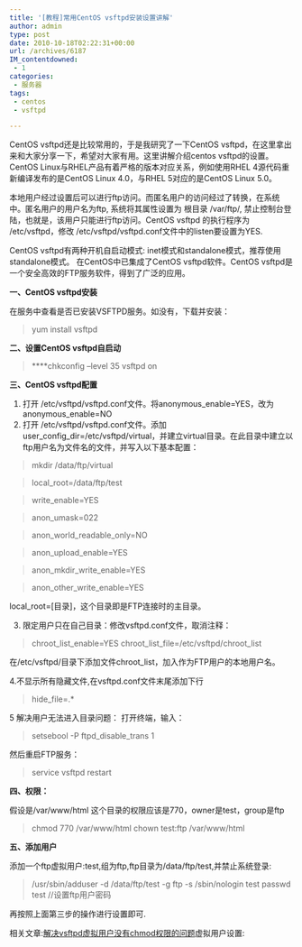 ```yaml
---
title: '[教程]常用CentOS vsftpd安装设置讲解'
author: admin
type: post
date: 2010-10-18T02:22:31+00:00
url: /archives/6187
IM_contentdowned:
 - 1
categories:
 - 服务器
tags:
 - centos
 - vsftpd

---
```

CentOS vsftpd还是比较常用的，于是我研究了一下CentOS vsftpd，在这里拿出来和大家分享一下，希望对大家有用。这里讲解介绍centos vsftpd的设置。CentOS Linux与RHEL产品有着严格的版本对应关系，例如使用RHEL 4源代码重新编译发布的是CentOS Linux 4.0，与RHEL 5对应的是CentOS Linux 5.0。

本地用户经过设置后可以进行ftp访问。而匿名用户的访问经过了转换，在系统中。匿名用户的用户名为ftp, 系统将其属性设置为 根目录 /var/ftp/, 禁止控制台登陆，也就是，该用户只能进行ftp访问。CentOS vsftpd 的执行程序为 /etc/vsftpd，修改 /etc/vsftpd/vsftpd.conf文件中的listen要设置为YES.

CentOS vsftpd有两种开机自启动模式: inet模式和standalone模式，推荐使用standalone模式。
在CentOS中已集成了CentOS vsftpd软件。CentOS vsftpd是一个安全高效的FTP服务软件，得到了广泛的应用。

**一、CentOS vsftpd安装**

在服务中查看是否已安装VSFTPD服务。如没有，下载并安装：

> yum install vsftpd

**二、设置CentOS vsftpd自启动**

> ****chkconfig –level 35 vsftpd on

**三、CentOS vsftpd配置**

1. 打开 /etc/vsftpd/vsftpd.conf文件。将anonymous_enable=YES，改为anonymous_enable=NO
2. 打开 /etc/vsftpd/vsftpd.conf文件。添加user_config_dir=/etc/vsftpd/virtual，并建立virtual目录。在此目录中建立以ftp用户名为文件名的文件，并写入以下基本配置：

> mkdir /data/ftp/virtual

>

> local_root=/data/ftp/test
>

>
>

> write_enable=YES
>

>
>

> anon_umask=022
>

>
>

> anon_world_readable_only=NO
>

>
>

> anon_upload_enable=YES
>

>
>

> anon_mkdir_write_enable=YES
>

>
>

> anon_other_write_enable=YES
>

local_root=[目录]，这个目录即是FTP连接时的主目录。

3. 限定用户只在自己目录：修改vsftpd.conf文件，取消注释：

> chroot\_list\_enable=YES
> chroot\_list\_file=/etc/vsftpd/chroot_list

在/etc/vsftpd/目录下添加文件chroot_list，加入作为FTP用户的本地用户名。

4.不显示所有隐藏文件,在vsftpd.conf文件末尾添加下行

> hide_file=.*

5 解决用户无法进入目录问题：
打开终端，输入：

> setsebool -P ftpd\_disable\_trans 1

然后重启FTP服务：

> service vsftpd restart

**四、权限：**

假设是/var/www/html
这个目录的权限应该是770，owner是test，group是ftp

> chmod 770 /var/www/html
> chown test:ftp /var/www/html

**五、添加用户**

添加一个ftp虚拟用户:test,组为ftp,ftp目录为/data/ftp/test,并禁止系统登录:

> /usr/sbin/adduser -d /data/ftp/test -g ftp -s /sbin/nologin test
> passwd test //设置ftp用户密码

再按照上面第三步的操作进行设置即可.

相关文章:[解决vsftpd虚拟用户没有chmod权限的问题](http://blog.haohtml.com/archives/7852)虚拟用户设置: